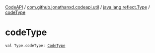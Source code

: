 [CodeAPI](../../index.md) / [com.github.jonathanxd.codeapi.util](../index.md) / [java.lang.reflect.Type](index.md) / [codeType](.)

# codeType

`val Type.codeType: `[`CodeType`](../../com.github.jonathanxd.codeapi.type/-code-type/index.md)